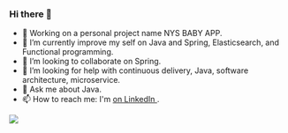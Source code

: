### Hi there 👋

- 🔭 Working on a personal project name NYS BABY APP.
- 🌱 I’m currently improve my self on Java and Spring, Elasticsearch, and Functional programming.  
- 👯 I’m looking to collaborate on Spring.
- 🤔 I’m looking for help with continuous delivery, Java, software architecture, microservice.
- 💬 Ask me about Java.
- 📫 How to reach me: I'm [on LinkedIn ](https://www.linkedin.com/in/derflallys/).

![](https://komarev.com/ghpvc/?username=derflallys&color=green)
